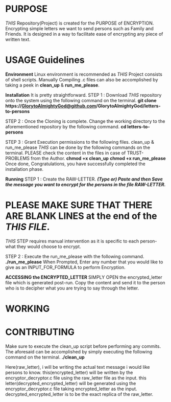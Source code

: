 # PURPOSE
_THIS_ Repository(Project) is created for the PURPOSE of ENCRYPTION.
Encrypting simple letters we want to send persons such as Family and Friends.
It is designed in a way to facilitate ease of encrypting any piece of written text.

# USAGE Guidelines

**Environment**
Linux environment is recommended as _THIS_ Project consists of shell scripts.
Manually Compiling .c files can also be accomplished by taking a peek in **clean_up** & **run_me_please**.

**Installation**
It is pretty straightforward.
STEP 1 : Download _THIS_ repository onto the system using the following command on the terminal.
**git clone https://GlorytoAlmightyGod@github.com/GlorytoAlmightyGod/letters-to-persons**

STEP 2 : Once the Cloning is complete. Change the working directory to the aforementioned repository by the following command.
**cd letters-to-persons**

STEP 3 : Grant Execution permissions to the following files.
clean_up & run_me_please
_THIS_ can be done by the following commands on the terminal.
PLEASE check the content in the files in case of TRUST-PROBLEMS from the Author.
**chmod +x clean_up**
**chmod +x run_me_please**
Once done, Congratulations, you have successfully completed the installation phase.


**Running**
STEP 1 : Create the RAW-LETTER.
**_(Type or) Paste and then Save the message you want to encrypt for the persons in the file RAW-LETTER._**
# PLEASE MAKE SURE THAT THERE ARE BLANK LINES at the end of the _THIS FILE_.
_THIS_ STEP requires manual intervention as it is specific to each person-what they would choose to encrypt.

STEP 2 : Execute the run_me_please with the following command.
**./run_me_please**
When Prompted, Enter any number that you would like to give as an INPUT_FOR_FORMULA to perform Encryption.

**ACCESSING the ENCRYPTED_LETTER**
SIMPLY OPEN the encrypted_letter file which is generated post-run.
Copy the content and send it to the person who is to decipher what you are trying to say through the letter.


# WORKING




# CONTRIBUTING

Make sure to execute the clean_up script before performing any commits.
The aforesaid can be accomplished by simply executing the following command on the terminal.
**./clean_up**

Here(raw_letter), i will be writing the actual text message i would like persons to know.
this(encrypted_letter) will be written by the encryptor_decryptor.c file using the raw_letter file as the input.
this letter(decrypted_encrypted_letter) will be generated using the encryptor_decryptor.c file taking encrypted_letter as the input.
decrypted_encrypted_letter is to be the exact replica of the raw_letter.
